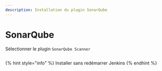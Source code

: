 ```yaml
---
description: Installation du plugin SonarQube
---
```


# SonarQube

Sélectionner le plugin `SonarQube Scanner`

<figure><img src="../../.gitbook/assets/image (21).png" alt=""><figcaption></figcaption></figure>

{% hint style="info" %}
Installer sans redémarrer Jenkins
{% endhint %}
